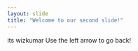 ```yaml
---
layout: slide
title: "Welcome to our second slide!"
---
```

its wizkumar
Use the left arrow to go back!
